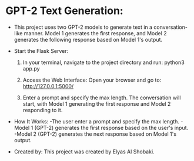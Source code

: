 # GPT-2 Text Generation:

- This project uses two GPT-2 models to generate text in a conversation-like manner. Model 1 generates the first response, and Model 2 generates the following response based on Model 1's output.

- Start the Flask Server:
    1) In your terminal, navigate to the project directory and run:
    python3 app.py

    2) Access the Web Interface: Open your browser and go to:
    http://127.0.0.1:5000/

    3) Enter a prompt and specify the max length. The conversation will start, with Model 1 generating the first response and Model 2 responding to it.

- How It Works:
    -The user enter a prompt and specify the max length.
    -Model 1 (GPT-2) generates the first response based on the user's input.
    -Model 2 (GPT-2) generates the next response based on Model 1's output.

- Created by:
    This project was created by Elyas Al Shobaki.
